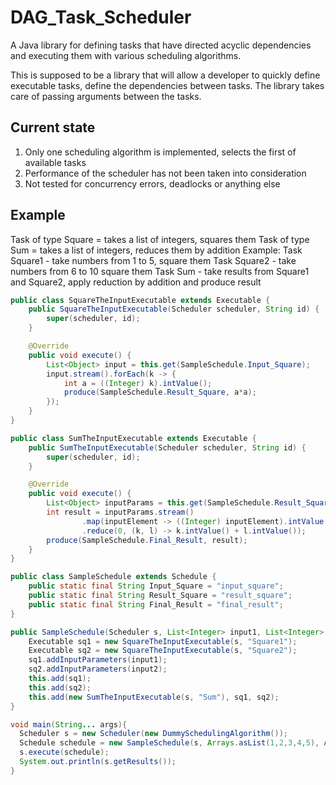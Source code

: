 # DAG_Task_Scheduler
A Java library for defining tasks that have directed acyclic dependencies and executing them with various scheduling algorithms. 

This is supposed to be a library that will allow a developer to quickly define executable tasks, define the dependencies between tasks. The library takes care of passing arguments between the tasks.

## Current state
1. Only one scheduling algorithm is implemented, selects the first of available tasks
2. Performance of the scheduler has not been taken into consideration
3. Not tested for concurrency errors, deadlocks or anything else

## Example
Task of type Square = takes a list of integers, squares them
Task of type Sum = takes a list of integers, reduces them by addition
Example: Task Square1 - take numbers from 1 to 5, square them
         Task Square2 - take numbers from 6 to 10 square them
         Task Sum - take results from Square1 and Square2, apply reduction by addition and produce result
```java
public class SquareTheInputExecutable extends Executable {
    public SquareTheInputExecutable(Scheduler scheduler, String id) {
        super(scheduler, id);
    }

    @Override
    public void execute() {
        List<Object> input = this.get(SampleSchedule.Input_Square);
        input.stream().forEach(k -> {
            int a = ((Integer) k).intValue();
            produce(SampleSchedule.Result_Square, a*a);
        });
    }
}

public class SumTheInputExecutable extends Executable {
    public SumTheInputExecutable(Scheduler scheduler, String id) {
        super(scheduler, id);
    }

    @Override
    public void execute() {
        List<Object> inputParams = this.get(SampleSchedule.Result_Square);
        int result = inputParams.stream()
                .map(inputElement -> ((Integer) inputElement).intValue())
                .reduce(0, (k, l) -> k.intValue() + l.intValue());
        produce(SampleSchedule.Final_Result, result);
    }
}

public class SampleSchedule extends Schedule {
    public static final String Input_Square = "input_square";
    public static final String Result_Square = "result_square";
    public static final String Final_Result = "final_result";
}

public SampleSchedule(Scheduler s, List<Integer> input1, List<Integer> input2) {
    Executable sq1 = new SquareTheInputExecutable(s, "Square1");
    Executable sq2 = new SquareTheInputExecutable(s, "Square2");
    sq1.addInputParameters(input1);
    sq2.addInputParameters(input2);
    this.add(sq1);
    this.add(sq2);
    this.add(new SumTheInputExecutable(s, "Sum"), sq1, sq2);
}

void main(String... args){
  Scheduler s = new Scheduler(new DummySchedulingAlgorithm());
  Schedule schedule = new SampleSchedule(s, Arrays.asList(1,2,3,4,5), Arrays.asList(6,7,8,9,10);
  s.execute(schedule);
  System.out.println(s.getResults());
}
```
